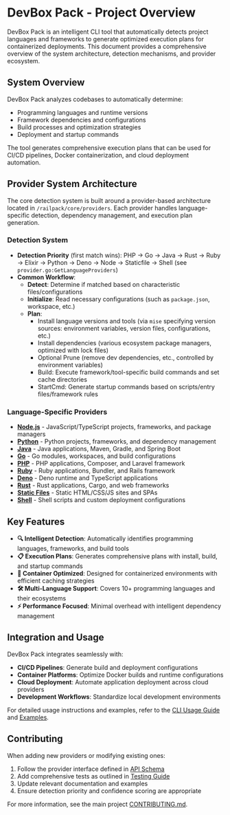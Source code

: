 # DevBox Pack - Project Overview

DevBox Pack is an intelligent CLI tool that automatically detects project languages and frameworks to generate optimized execution plans for containerized deployments. This document provides a comprehensive overview of the system architecture, detection mechanisms, and provider ecosystem.

## System Overview

DevBox Pack analyzes codebases to automatically determine:
- Programming languages and runtime versions
- Framework dependencies and configurations  
- Build processes and optimization strategies
- Deployment and startup commands

The tool generates comprehensive execution plans that can be used for CI/CD pipelines, Docker containerization, and cloud deployment automation.

## Provider System Architecture

The core detection system is built around a provider-based architecture located in `/railpack/core/providers`. Each provider handles language-specific detection, dependency management, and execution plan generation.

### Detection System

- **Detection Priority** (first match wins): PHP → Go → Java → Rust → Ruby → Elixir → Python → Deno → Node → Staticfile → Shell (see `provider.go:GetLanguageProviders`)
- **Common Workflow**:
  - **Detect**: Determine if matched based on characteristic files/configurations
  - **Initialize**: Read necessary configurations (such as `package.json`, workspace, etc.)
  - **Plan**:
    - Install language versions and tools (via `mise` specifying version sources: environment variables, version files, configurations, etc.)
    - Install dependencies (various ecosystem package managers, optimized with lock files)
    - Optional Prune (remove dev dependencies, etc., controlled by environment variables)
    - Build: Execute framework/tool-specific build commands and set cache directories
    - StartCmd: Generate startup commands based on scripts/entry files/framework rules

### Language-Specific Providers

- **[Node.js](../providers/node.md)** - JavaScript/TypeScript projects, frameworks, and package managers
- **[Python](../providers/python.md)** - Python projects, frameworks, and dependency management
- **[Java](../providers/java.md)** - Java applications, Maven, Gradle, and Spring Boot
- **[Go](../providers/golang.md)** - Go modules, workspaces, and build configurations
- **[PHP](../providers/php.md)** - PHP applications, Composer, and Laravel framework
- **[Ruby](../providers/ruby.md)** - Ruby applications, Bundler, and Rails framework
- **[Deno](../providers/deno.md)** - Deno runtime and TypeScript applications
- **[Rust](../providers/rust.md)** - Rust applications, Cargo, and web frameworks
- **[Static Files](../providers/staticfile.md)** - Static HTML/CSS/JS sites and SPAs
- **[Shell](../providers/shell.md)** - Shell scripts and custom deployment configurations

## Key Features

- **🔍 Intelligent Detection**: Automatically identifies programming languages, frameworks, and build tools
- **📋 Execution Plans**: Generates comprehensive plans with install, build, and startup commands
- **🐳 Container Optimized**: Designed for containerized environments with efficient caching strategies
- **🛠️ Multi-Language Support**: Covers 10+ programming languages and their ecosystems
- **⚡ Performance Focused**: Minimal overhead with intelligent dependency management

## Integration and Usage

DevBox Pack integrates seamlessly with:
- **CI/CD Pipelines**: Generate build and deployment configurations
- **Container Platforms**: Optimize Docker builds and runtime configurations  
- **Cloud Deployment**: Automate application deployment across cloud providers
- **Development Workflows**: Standardize local development environments

For detailed usage instructions and examples, refer to the [CLI Usage Guide](cli-usage.md) and [Examples](examples.md).

## Contributing

When adding new providers or modifying existing ones:

1. Follow the provider interface defined in [API Schema](api-schema.md)
2. Add comprehensive tests as outlined in [Testing Guide](testing.md)
3. Update relevant documentation and examples
4. Ensure detection priority and confidence scoring are appropriate

For more information, see the main project [CONTRIBUTING.md](../CONTRIBUTING.md).